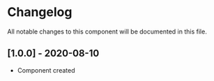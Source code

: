 # Changelog
All notable changes to this component will be documented in this file.

## [1.0.0] - 2020-08-10
- Component created
